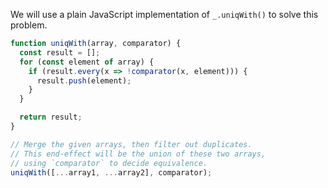 We will use a plain JavaScript implementation of `_.uniqWith()` to solve this problem.

```javascript
function uniqWith(array, comparator) {
  const result = [];
  for (const element of array) {
    if (result.every(x => !comparator(x, element))) {
      result.push(element);
    }
  }

  return result;
}

// Merge the given arrays, then filter out duplicates.
// This end-effect will be the union of these two arrays,
// using `comparator` to decide equivalence.
uniqWith([...array1, ...array2], comparator);
```
